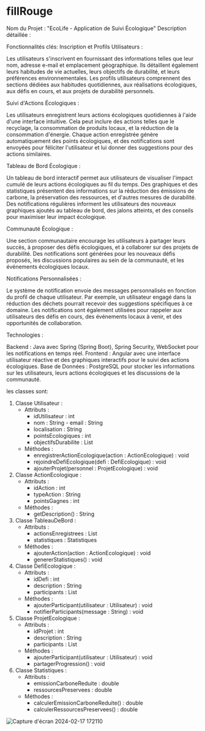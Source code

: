 # fillRouge
Nom du Projet : "EcoLife - Application de Suivi Écologique" Description détaillée :

Fonctionnalités clés:
Inscription et Profils Utilisateurs : 

Les utilisateurs s'inscrivent en fournissant des informations telles que leur nom, adresse e-mail et emplacement géographique. Ils détaillent également leurs habitudes de vie actuelles, leurs objectifs de durabilité, et leurs préférences environnementales. Les profils utilisateurs comprennent des sections dédiées aux habitudes quotidiennes, aux réalisations écologiques, aux défis en cours, et aux projets de durabilité personnels. 

Suivi d'Actions Écologiques :

Les utilisateurs enregistrent leurs actions écologiques quotidiennes à l'aide d'une interface intuitive. Cela peut inclure des actions telles que le recyclage, la consommation de produits locaux, et la réduction de la consommation d'énergie. Chaque action enregistrée génère automatiquement des points écologiques, et des notifications sont envoyées pour féliciter l'utilisateur et lui donner des suggestions pour des actions similaires. 

Tableau de Bord Écologique : 

Un tableau de bord interactif permet aux utilisateurs de visualiser l'impact cumulé de leurs actions écologiques au fil du temps. Des graphiques et des statistiques présentent des informations sur la réduction des émissions de carbone, la préservation des ressources, et d'autres mesures de durabilité. Des notifications régulières informent les utilisateurs des nouveaux graphiques ajoutés au tableau de bord, des jalons atteints, et des conseils pour maximiser leur impact écologique. 

Communauté Écologique : 

Une section communautaire encourage les utilisateurs à partager leurs succès, à proposer des défis écologiques, et à collaborer sur des projets de durabilité. Des notifications sont générées pour les nouveaux défis proposés, les discussions populaires au sein de la communauté, et les événements écologiques locaux. 

Notifications Personnalisées :

Le système de notification envoie des messages personnalisés en fonction du profil de chaque utilisateur. Par exemple, un utilisateur engagé dans la réduction des déchets pourrait recevoir des suggestions spécifiques à ce domaine. Les notifications sont également utilisées pour rappeler aux utilisateurs des défis en cours, des événements locaux à venir, et des opportunités de collaboration. 

Technologies : 

Backend : Java avec Spring (Spring Boot), Spring Security, WebSocket pour les notifications en temps réel. 
Frontend : Angular avec une interface utilisateur réactive et des graphiques interactifs pour le suivi des actions écologiques. 
Base de Données : PostgreSQL pour stocker les informations sur les utilisateurs, leurs actions écologiques et les discussions de la communauté.


les classes sont:
1. Classe Utilisateur :
    - Attributs :
      - idUtilisateur : int
      - nom : String - email : String
      - localisation : String
      - pointsEcologiques : int
      - objectifsDurabilite : List<String>
    - Méthodes :
      - enregistrerActionEcologique(action : ActionEcologique) : void
      - rejoindreDefiEcologique(defi : DefiEcologique) : void
      - ajouterProjet(personnel : ProjetEcologique) : void
2. Classe ActionEcologique :
    - Attributs :
      - idAction : int
      - typeAction : String
      - pointsGagnes : int
   - Méthodes :
     - getDescription() : String
3. Classe TableauDeBord :
   - Attributs :
     - actionsEnregistrees : List<ActionEcologique>
     - statistiques : Statistiques
   - Méthodes :
     - ajouterAction(action : ActionEcologique) : void
     - genererStatistiques() : void
4. Classe DefiEcologique :
   - Attributs :
     - idDefi : int
     - description : String
     - participants : List<Utilisateur>
   - Méthodes :
     - ajouterParticipant(utilisateur : Utilisateur) : void
     - notifierParticipants(message : String) : void
5. Classe ProjetEcologique :
   - Attributs :
     - idProjet : int
     - description : String
     - participants : List<Utilisateur>
   - Méthodes :
     - ajouterParticipant(utilisateur : Utilisateur) : void
     - partagerProgression() : void
 6. Classe Statistiques :
    - Attributs :
      - emissionCarboneReduite : double
      - ressourcesPreservees : double
    - Méthodes :
      - calculerEmissionCarboneReduite() : double
      - calculerRessourcesPreservees() : double

        
![Capture d'écran 2024-02-17 172110](https://github.com/sofiawh/fillRouge/assets/26141915/b15094ec-a8e1-40b2-b3f3-19d347740a07)

        

